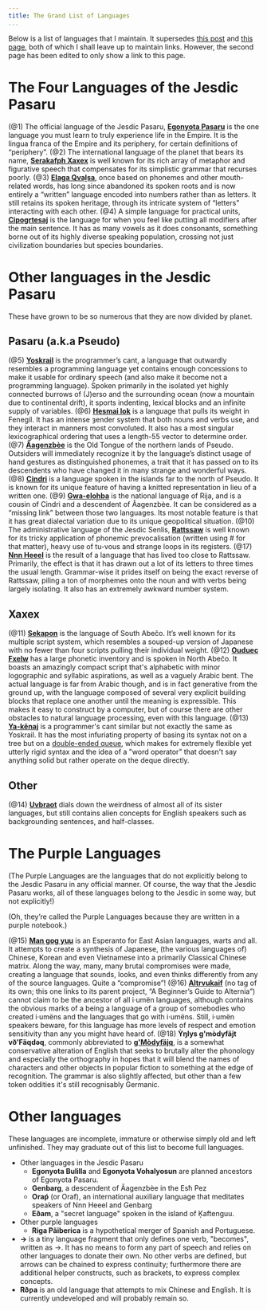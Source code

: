 ```yaml
---
title: The Grand List of Languages
...
```


Below is a list of languages that I maintain.
It supersedes [this post][old-post] and [this page][old-page],
both of which I shall leave up to maintain links.
However, the second page has been edited to only show a link to this page.

[old-post]: http://isoraqathedh.tumblr.com/post/104459911185/blurbs-for-all-the-languages
[old-page]: http://isoraqathedh.tumblr.com/language-list

# The Four Languages of the Jesdic Pasaru
(@1) The official language of the Jesdic Pasaru,
    [**Egonyota Pasaru**][PSD-EP] is the one language you must learn
    to truly experience life in the Empire.
    It is the lingua franca of the Empire and its periphery,
    for certain definitions of “periphery”.
(@2) The international language of the planet that bears its name,
    [**Serakafph Xaxex**][XAX-SX] is well known
    for its rich array of metaphor and figurative speech
    that compensates for its simplistic grammar that recurses poorly.
(@3) [**Elaga Qvaḻsa**][QUX-EQ],
    once based on phonemes and other mouth-related words,
    has long since abandoned its spoken roots
    and is now entirely a “written” language
    encoded into numbers rather than as letters.
    It still retains its spoken heritage,
    through its intricate system of “letters” interacting with each other.
(@4) A simple language for practical units,
    [**Cipogrtesaj**][CIR-Ct] is the language
    for when you feel like putting all modifiers after the main sentence.
    It has as many vowels as it does consonants,
    something borne out of its highly diverse speaking population,
    crossing not just civilization boundaries but species boundaries.

[PSD-EP]: http://isoraqathedh.tumblr.com/tagged/Egonyota-Pasaru
[XAX-SX]: http://isoraqathedh.tumblr.com/tagged/Serakafph-Xaxex
[QUX-EQ]: http://isoraqathedh.tumblr.com/tagged/Yuk%C5%A9a%7Celaga-%C3%BCt%C3%A6k%7CQva%E1%B8%BBsa
[CIR-Ct]: http://isoraqathedh.tumblr.com/tagged/Cipogrtesaj

# Other languages in the Jesdic Pasaru
These have grown to be so numerous that they are now divided by planet.

## Pasaru (a.k.a Pseudo)
(@5) [**Yoskrail**][PSD-Yk] is the programmer’s cant,
    a language that outwardly resembles a programming language
    yet contains enough concessions to make it usable for ordinary speech
    (and also make it become not a programming language).
    Spoken primarily in the isolated yet highly connected burrows of (J)erso
    and the surrounding ocean (now a mountain due to continental drift),
    it sports indenting, lexical blocks and an infinite supply of variables.
(@6) [**Hesmai Iok**][PSD-HI] is a language that pulls its weight in Fenegil.
    It has an intense ȝender system that both nouns and verbs use,
    and they interact in manners most convoluted.
    It also has a most singular lexicographical ordering
    that uses a length-55 vector to determine order.
(@7) [**Âagenzbèe**][PSD-Ag] is the Old Tongue of the northern lands of Pseudo.
    Outsiders will immediately recognize it
    by the language’s distinct usage of hand gestures as distinguished phonemes,
    a trait that it has passed on to its descendents
    who have changed it in many strange and wonderful ways.
(@8) [**Cindri**][PSD-Cd] is a language
    spoken in the islands far to the north of Pseudo.
    It is known for its unique feature of having a knitted representation
    in lieu of a written one.
(@9) [**Gwa-elohba**][PSD-GE] is the national language of Rija,
    and is a cousin of Cindri and a descendent of Âagenzbèe.
    It can be considered as a “missing link” between those two languages.
    Its most notable feature is that it has great dialectal variation
    due to its unique geopolitical situation.
(@10) The administrative language of the Jesdic Senlis,
    [**Rattssaw**][PSD-Rs] is well known
    for its tricky application of phonemic prevocalisation
    (written using # for that matter), heavy use of tu-vous
    and strange loops in its registers.
(@17) [**Nnn Heeel**][PSD-NH] is the result of a language
    that has lived too close to Rattssaw.
    Primarily, the effect is that it has drawn out a lot of its letters
    to three times the usual length.
    Grammar-wise it prides itself on being the exact reverse of Rattssaw,
    piling a ton of morphemes onto the noun
    and with verbs being largely isolating.
    It also has an extremely awkward number system.

[PSD-Yk]: http://isoraqathedh.tumblr.com/tagged/Yoskrai
[PSD-HI]: http://isoraqathedh.tumblr.com/tagged/Hesmai-Iok
[PSD-Rs]: http://isoraqathedh.tumblr.com/tagged/Rattssaw
[PSD-Cd]: http://isoraqathedh.tumblr.com/tagged/Cindri
[PSD-Ag]: http://isoraqathedh.tumblr.com/tagged/%C3%82agenzb%C3%A8e
[PSD-GE]: http://isoraqathedh.tumblr.com/search/Gwa-elohba (Linking the tag doesn't work. Really, Tumblr!)
[PSD-NH]: http://isoraqathedh.tumblr.com/tagged/Nnn-Heeel

## Xaxex
(@11) [**Sekapon**][XAX-Sk] is the language of South Abeĉo.
    It’s well known for its multiple script system,
    which resembles a souped-up version of Japanese
    with no fewer than four scripts pulling their individual weight.
(@12) [**Ouduec Fxelw**][XAX-OF] has a large phonetic inventory
    and is spoken in North Abeĉo.
    It boasts an amazingly compact script that's alphabetic
    with minor logographic and syllabic aspirations,
    as well as a vaguely Arabic bent.
    The actual language is far from Arabic though,
    and is in fact generative from the ground up,
    with the language composed of several very explicit building blocks
    that replace one another until the meaning is expressible.
    This makes it easy to construct by a computer,
    but of course there are other obstacles to natural language processing,
    even with this language.
(@13) [**Ya-kĕnaj**][XAX-Ya] is a programmer's cant
    similar but not exactly the same as Yoskrail.
    It has the most infuriating property
    of basing its syntax not on a tree but on a [double-ended queue][Deque],
    which makes for extremely flexible yet utterly rigid syntax
    and the idea of a "word operator" that doesn't say anything solid
    but rather operate on the deque directly.

[XAX-Sk]: http://isoraqathedh.tumblr.com/tagged/Sekapon
[XAX-OF]: http://isoraqathedh.tumblr.com/tagged/Ouduec-Fxelw
[XAX-Ya]: http://isoraqathedh.tumblr.com/search/Ya-k%C4%95naj (Same problem with Gwa-elohba. It seems like hyphens are a sticking point)

[Deque]: https://en.wikipedia.org/wiki/Double-ended_queue

## Other
(@14) [**Uvbraot**][LEB-Ub] dials down the weirdness
    of almost all of its sister languages,
    but still contains alien concepts for English speakers
    such as backgrounding sentences, and half-classes.

[LEB-Ub]: http://isoraqathedh.tumblr.com/tagged/Uvbraot

# The Purple Languages

(The Purple Languages are the languages
that do not explicitly belong to the Jesdic Pasaru in any official manner.
Of course, the way that the Jesdic Pasaru works,
all of these languages belong to the Jesdic in some way, but not explicitly!)

(Oh, they’re called the Purple Languages
because they are written in a purple notebook.)

(@15) [**Man gog yuu**][PUR-MGY] is an Esperanto for East Asian languages,
    warts and all.
    It attempts to create a synthesis of Japanese,
    (the various languages of) Chinese, Korean and even Vietnamese
    into a primarily Classical Chinese matrix.
    Along the way, many, many brutal compromises were made,
    creating a language that sounds, looks, and even thinks differently
    from any of the source languages.
    Quite a “compromise”!
(@16) [**Altrvukaif**][PUR-AKF]
    (no tag of its own; this one links to its parent project,
    “A Beginner’s Guide to Alternia”)
    cannot claim to be the ancestor of all i·umën languages,
    although contains the obvious marks of a being a language
    of a group of somebodies who created i·umëns
    and the languages that go with i·umëns.
    Still, i·umën speakers beware,
    for this language has more levels of respect and emotion sensitivity
    than any you might have heard of.
(@18) **Ỳŋlys g'mòdyfäjt vð'Fäqdəq**,
    commonly abbreviated to [**g'Mòdyfäjq**][PUR-GMF],
    is a somewhat conservative alteration of English
    that seeks to brutally alter the phonology and especially the orthography
    in hopes that it will blend the names of characters
    and other objects in popular fiction
    to something at the edge of recognition.
    The grammar is also slightly affected, but other than a few token oddities
    it's still recognisably Germanic.

[PUR-MGY]: http://isoraqathedh.tumblr.com/tagged/Man-gog-yuu
[PUR-AKF]: http://isoraqathedh.tumblr.com/tagged/ABGTA
[PUR-GMF]: http://isoraqathedh.tumblr.com/tagged/g'M%C3%B2dyf%C3%A4jq

# Other languages

These languages are incomplete, immature
or otherwise simply old and left unfinished.
They may graduate out of this list to become full languages.

* Other languages in the Jesdic Pasaru
    * **Egonyota Bulilla** and **Egonyota Vohalyosun**
      are planned ancestors of Egonyota Pasaru.
    * **Genbarg**, a descendent of Âagenzbèe in the Esħ Pez
    * **Oraṕ** (or Oraf), an international auxiliary language
    that meditates speakers of Nnn Heeel and Genbarg
    * **Eðam**, a "secret language" spoken in the island of Ķaftenguu.
* Other purple languages
    * **Riga Pãiberica** is a hypothetical merger of Spanish and Portuguese.
* **→** is a tiny language fragment that only defines one verb, "becomes",
  written as →.
  It has no means to form any part of speech and relies on other languages
  to donate their own.
  No other verbs are defined, but arrows can be chained to express continuity;
  furthermore there are additional helper constructs, such as brackets,
  to express complex concepts.
* **Rðƿa** is an old language that attempts to mix Chinese and English.
  It is currently undeveloped and will probably remain so.
